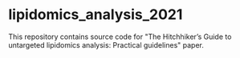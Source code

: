 # lipidomics_analysis_2021
This repository contains source code for "The Hitchhiker’s Guide to untargeted lipidomics analysis: Practical guidelines" paper.
